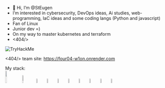 - 👋 Hi, I’m @StEugen
- I’m interested in cybersecurity, DevOps ideas, Ai studies, web-programming, IaC ideas and some coding langs (Python and javascript)
- Fan of Linux
- Junior dev =)
- On my way to master kubernetes and terraform
- <404/>

<img src="https://tryhackme-badges.s3.amazonaws.com/kali.d.png" alt="TryHackMe">

 
<404/> team site: https://four04-w1on.onrender.com 

My stack: <br>
<img src='https://static.djangoproject.com/img/logos/django-logo-negative.1d528e2cb5fb.png' style='width:10%'>
<img src='https://miro.medium.com/max/438/1*0G5zu7CnXdMT9pGbYUTQLQ.png' style='width:8%'>
<img src='https://upload.wikimedia.org/wikipedia/commons/thumb/2/29/Postgresql_elephant.svg/1200px-Postgresql_elephant.svg.png' style='width:6%'>
<img src='https://images.g2crowd.com/uploads/product/image/large_detail/large_detail_f0b606abb6d19089febc9faeeba5bc05/nodejs-development-services.png' style='width:6%'>
<img src='https://upload.wikimedia.org/wikipedia/commons/thumb/a/a7/React-icon.svg/1200px-React-icon.svg.png' style='width:6%'>
<img src='https://upload.wikimedia.org/wikipedia/commons/thumb/9/91/Electron_Software_Framework_Logo.svg/1200px-Electron_Software_Framework_Logo.svg.png' style='width:6%'>
<img src='https://avatars.githubusercontent.com/u/1507452?s=200&v=4' style='width:6%'>
<img src='https://www.architect.io/wp-content/uploads/2023/02/terraform-logo-on-black-square-440x440.png' style='width:6%'>
<img src='https://kubernetes.io/images/favicon.png' style='width:6%' >
<img src='https://www.docker.com/wp-content/uploads/2022/03/vertical-logo-monochromatic.png' style='width:6%'>



<!---
StEugen/StEugen is a ✨ special ✨ repository because its `README.md` (this file) appears on your GitHub profile.
You can click the Preview link to take a look at your changes.
--->

